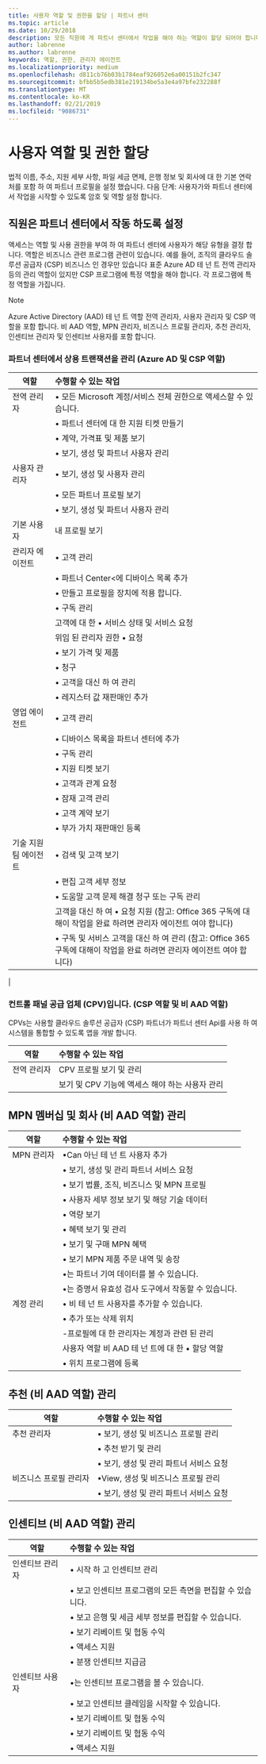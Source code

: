 ```yaml
---
title: 사용자 역할 및 권한을 할당 | 파트너 센터
ms.topic: article
ms.date: 10/29/2018
description: 모든 직원에 게 파트너 센터에서 작업을 해야 하는 역할이 할당 되어야 합니다.
author: labrenne
ms.author: labrenne
keywords: 역할, 권한, 관리자 에이전트
ms.localizationpriority: medium
ms.openlocfilehash: d811cb76b03b1784eaf926052e6a00151b2fc347
ms.sourcegitcommit: bfbb5b5edb381e219134be5a3e4a97bfe232288f
ms.translationtype: MT
ms.contentlocale: ko-KR
ms.lasthandoff: 02/21/2019
ms.locfileid: "9086731"
---
```

# <a name="assign-users-roles-and-permissions"></a>사용자 역할 및 권한 할당


법적 이름, 주소, 지원 세부 사항, 파일 세금 면제, 은행 정보 및 회사에 대 한 기본 연락처를 포함 하 여 파트너 프로필을 설정 했습니다. 다음 단계: 사용자가와 파트너 센터에서 작업을 시작할 수 있도록 암호 및 역할 설정 합니다.

## <a name="set-up-your-employees-to-work-in-partner-center"></a>직원은 파트너 센터에서 작동 하도록 설정

액세스는 역할 및 사용 권한을 부여 하 여 파트너 센터에 사용자가 해당 유형을 결정 합니다. 역할은 비즈니스 관련 프로그램 관련이 있습니다. 예를 들어, 조직의 클라우드 솔루션 공급자 (CSP) 비즈니스 인 경우만 있습니다 표준 Azure AD 테 넌 트 전역 관리자 등의 관리 역할이 있지만 CSP 프로그램에 특정 역할을 해야 합니다. 각 프로그램에 특정 역할을 가집니다.

>[!Note]
> Azure Active Directory (AAD) 테 넌 트 역할 전역 관리자, 사용자 관리자 및 CSP 역할을 포함 합니다. 비 AAD 역할, MPN 관리자, 비즈니스 프로필 관리자, 추천 관리자, 인센티브 관리자 및 인센티브 사용자를 포함 합니다. 

### <a name="manage-commercial-transactions-in-partner-center-azure-ad-and-csp-roles"></a>파트너 센터에서 상용 트랜잭션을 관리 (Azure AD 및 CSP 역할)

|**역할**|**수행할 수 있는 작업**|
|----------------------------------|:---------------------------------|
|전역 관리자|• 모든 Microsoft 계정/서비스 전체 권한으로 액세스할 수 있습니다.
|      |• 파트너 센터에 대 한 지원 티켓 만들기
||• 계약, 가격표 및 제품 보기
||• 보기, 생성 및 파트너 사용자 관리|
|사용자 관리자   | • 보기, 생성 및 사용자 관리
||• 모든 파트너 프로필 보기
||• 보기, 생성 및 파트너 사용자 관리  |
|기본 사용자|  내 프로필 보기   |
|관리자 에이전트 | • 고객 관리
||• 파트너 Center<에 디바이스 목록 추가
||• 만들고 프로필을 장치에 적용 합니다.
||• 구독 관리
||고객에 대 한 • 서비스 상태 및 서비스 요청
||위임 된 관리자 권한 • 요청
||• 보기 가격 및 제품
||• 청구
||• 고객을 대신 하 여 관리
||• 레지스터 값 재판매인 추가|
|영업 에이전트 | • 고객 관리
||• 디바이스 목록을 파트너 센터에 추가
||• 구독 관리
||• 지원 티켓 보기
||• 고객과 관계 요청
||• 잠재 고객 관리
||• 고객 계약 보기
||• 부가 가치 재판매인 등록|
|기술 지원팀 에이전트| • 검색 및 고객 보기
||• 편집 고객 세부 정보
||• 도움말 고객 문제 해결 청구 또는 구독 관리
||고객을 대신 하 여 • 요청 지원 (참고: Office 365 구독에 대해이 작업을 완료 하려면 관리자 에이전트 여야 합니다)
||• 구독 및 서비스 고객을 대신 하 여 관리 (참고: Office 365 구독에 대해이 작업을 완료 하려면 관리자 에이전트 여야 합니다)|
|
### <a name="control-panel-vendor-cpv-csp-role-and-non-aad-role"></a>컨트롤 패널 공급 업체 (CPV)입니다. (CSP 역할 및 비 AAD 역할)
CPVs는 사용할 클라우드 솔루션 공급자 (CSP) 파트너가 파트너 센터 Api를 사용 하 여 시스템을 통합할 수 있도록 앱을 개발 합니다. 

|**역할**   |**수행할 수 있는 작업**|
|------------------------------|:----------------------------|
|전역 관리자| CPV 프로필 보기 및 관리|
||보기 및 CPV 기능에 액세스 해야 하는 사용자 관리|

## <a name="manage-mpn-membership-and-your-company-non-aad-roles"></a>MPN 멤버십 및 회사 (비 AAD 역할) 관리

|**역할** | **수행할 수 있는 작업**|
|----------------------------|:----------------------------|
|MPN 관리자|•Can 아닌 테 넌 트 사용자 추가
||• 보기, 생성 및 관리 파트너 서비스 요청
||• 보기 법률, 조직, 비즈니스 및 MPN 프로필
||• 사용자 세부 정보 보기 및 해당 기술 데이터
||• 역량 보기
||• 혜택 보기 및 관리
||• 보기 및 구매 MPN 혜택
||• 보기 MPN 제품 주문 내역 및 송장
||•는 파트너 기여 데이터를 볼 수 있습니다.
||•는 증명서 유효성 검사 도구에서 작동할 수 있습니다.|
|계정 관리| • 비 테 넌 트 사용자를 추가할 수 있습니다.
||• 추가 또는 삭제 위치
||-프로필에 대 한 관리자는 계정과 관련 된 관리 
||사용자 역할 비 AAD 테 넌 트에 대 한 • 할당 역할 
||• 위치 프로그램에 등록

## <a name="manage-referrals-non-aad-roles"></a>추천 (비 AAD 역할) 관리

|**역할**|**수행할 수 있는 작업**|
|-----------------------------|:------------------------|
|추천 관리자       |• 보기, 생성 및 비즈니스 프로필 관리
||• 추천 받기 및 관리
||• 보기, 생성 및 관리 파트너 서비스 요청|
|비즈니스 프로필 관리자   |•View, 생성 및 비즈니스 프로필 관리 
||• 보기, 생성 및 관리 파트너 서비스 요청|

## <a name="manage-incentives--non-aad-roles"></a>인센티브 (비 AAD 역할) 관리

|**역할** | **수행할 수 있는 작업**|
|------------------------------|:-------------------------|
|인센티브 관리자|• 시작 하 고 인센티브 관리 
||• 보고 인센티브 프로그램의 모든 측면을 편집할 수 있습니다.
||• 보고 은행 및 세금 세부 정보를 편집할 수 있습니다.
||• 보기 리베이트 및 협동 수익
||• 액세스 지원
||• 분쟁 인센티브 지급금|
|인센티브 사용자|•는 인센티브 프로그램을 볼 수 있습니다.
||• 보고 인센티브 클레임을 시작할 수 있습니다.
||• 보기 리베이트 및 협동 수익
||• 보기 리베이트 및 협동 수익
||• 액세스 지원












